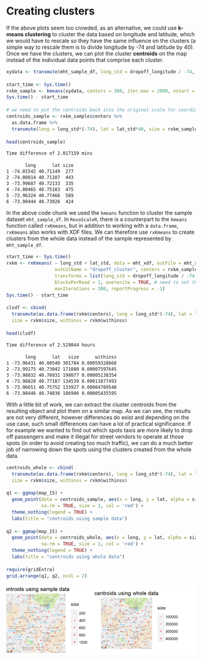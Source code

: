 # Creating clusters

If the above plots seem too crowded, as an alternative, we could use **k-means clustering** to cluster the data based on longitude and latitude, which we would have to rescale so they have the same influence on the clusters (a simple way to rescale them is to divide longitude by -74 and latitude by 40).  Once we have the clusters, we can plot the cluster **centroids** on the map instead of the individual data points that comprise each cluster.

```R
xydata <- transmute(mht_sample_df, long_std = dropoff_longitude / -74, lat_std = dropoff_latitude / 40)

start_time <- Sys.time()
rxkm_sample <- kmeans(xydata, centers = 300, iter.max = 2000, nstart = 50)
Sys.time() - start_time

# we need to put the centroids back into the original scale for coordinates
centroids_sample <- rxkm_sample$centers %>%
  as.data.frame %>%
  transmute(long = long_std*(-74), lat = lat_std*40, size = rxkm_sample$size)

head(centroids_sample)
```

```Rout
Time difference of 2.017159 mins

       long      lat size
1 -74.01542 40.71149  277
2 -74.00814 40.71107  443
3 -73.99687 40.72133  335
4 -74.00465 40.75183  475
5 -73.96324 40.77466  589
6 -73.98444 40.73826  424
```

In the above code chunk we used the `kmeans` function to cluster the sample dataset `mht_sample_df`. In `RevoScaleR`, there is a counterpart to the `kmeans` function called `rxKmeans`, but in addition to working with a `data.frame`, `rxKmeans` also works with XDF files.  We can therefore use `rxKmeans` to create clusters from the whole data instead of the sample represented by `mht_sample_df`.

```R
start_time <- Sys.time()
rxkm <- rxKmeans( ~ long_std + lat_std, data = mht_xdf, outFile = mht_xdf, 
                  outColName = "dropoff_cluster", centers = rxkm_sample$centers, 
                  transforms = list(long_std = dropoff_longitude / -74, lat_std = dropoff_latitude / 40),
                  blocksPerRead = 1, overwrite = TRUE, # need to set this when writing to same file
                  maxIterations = 100, reportProgress = -1) 
Sys.time() - start_time

clsdf <- cbind(
  transmute(as.data.frame(rxkm$centers), long = long_std*(-74), lat = lat_std*40),
  size = rxkm$size, withinss = rxkm$withinss)

head(clsdf)
```

```Rout
Time difference of 2.529844 hours

       long      lat   size      withinss
1 -73.96431 40.80540 301784 0.00059328668
2 -73.99275 40.73042 171080 0.00007597645
3 -73.98032 40.76031 198077 0.00005138354
4 -73.98828 40.77187 134539 0.00011077493
5 -73.96651 40.75752 133927 0.00004789548
6 -73.98446 40.74836 186906 0.00005435595
```

With a little bit of work, we can extract the cluster centroids from the resulting object and plot them on a similar map.  As we can see, the results are not very different, however differences do exist and depending on the use case, such small differences can have a lot of practical significance.  If for example we wanted to find out which spots taxis are more likely to drop off passengers and make it illegal for street vendors to operate at those spots (in order to avoid creating too much traffic), we can do a much better job of narrowing down the spots using the clusters created from the whole data.

```R
centroids_whole <- cbind(
  transmute(as.data.frame(rxkm$centers), long = long_std*(-74), lat = lat_std*40),
  size = rxkm$size, withinss = rxkm$withinss)

q1 <- ggmap(map_15) +
  geom_point(data = centroids_sample, aes(x = long, y = lat, alpha = size),
             na.rm = TRUE, size = 1, col = 'red') +
  theme_nothing(legend = TRUE) +
  labs(title = "centroids using sample data")

q2 <- ggmap(map_15) +
  geom_point(data = centroids_whole, aes(x = long, y = lat, alpha = size),
             na.rm = TRUE, size = 1, col = 'red') +
  theme_nothing(legend = TRUE) +
  labs(title = "centroids using whole data")

require(gridExtra)
grid.arrange(q1, q2, ncol = 2)
```

![Cluster centroids](31b_clusters_map.png)

